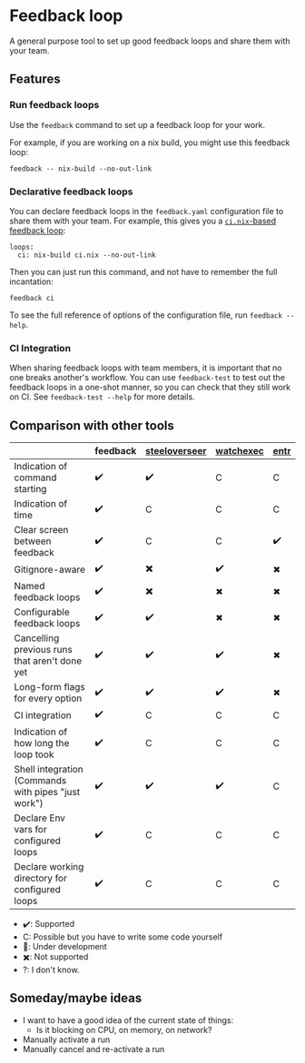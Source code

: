 # Feedback loop

A general purpose tool to set up good feedback loops and share them with your team.

## Features

### Run feedback loops

Use the `feedback` command to set up a feedback loop for your work.

For example, if you are working on a nix build, you might use this feedback loop:

```
feedback -- nix-build --no-out-link
```

### Declarative feedback loops

You can declare feedback loops in the `feedback.yaml` configuration file to share them with your team.
For example, this gives you a [`ci.nix`-based feedback loop](https://cs-syd.eu/posts/2021-04-11-the-ci-nix-pattern):

```
loops:
  ci: nix-build ci.nix --no-out-link
```

Then you can just run this command, and not have to remember the full incantation:

```
feedback ci
```

To see the full reference of options of the configuration file, run `feedback --help`.

### CI Integration

When sharing feedback loops with team members, it is important that no one breaks another's workflow.
You can use `feedback-test` to test out the feedback loops in a one-shot manner, so you can check that they still work on CI.
See `feedback-test --help` for more details.

## Comparison with other tools

| | feedback | [steeloverseer](https://github.com/schell/steeloverseer) | [watchexec](https://github.com/watchexec/watchexec) | [entr](https://github.com/eradman/entr)
|----|-|-|-|-|
| Indication of command starting | ✔️ | ✔️ | C | C |
| Indication of time | ✔️ | C | C | C |
| Clear screen between feedback | ✔️ | C | C | ✔️ |
| Gitignore-aware | ✔️ | ✖️ | ✔️ | ✖ |
| Named feedback loops | ✔️ | ✖️ | ✖ | ✖ |
| Configurable feedback loops | ✔️ | ✔️ | ✖ | ✖ |
| Cancelling previous runs that aren't done yet | ✔️ | ✔️ | ✔️ | ✖ |
| Long-form flags for every option | ✔️ | ✔️ | ✔️ | ✖ |
| CI integration | ✔️ | C | C | C |
| Indication of how long the loop took | ✔️ | C | C | C |
| Shell integration (Commands with pipes "just work") | ✔️ | ✔️ | ✔️ | C |
| Declare Env vars for configured loops | ✔️ | C | C | C |
| Declare working directory for configured loops | ✔️ | C | C | C |

* ✔️: Supported
* C: Possible but you have to write some code yourself
* 🚧: Under development
* ✖️: Not supported
* ?: I don't know.



## Someday/maybe ideas

* I want to have a good idea of the current state of things:
  * Is it blocking on CPU, on memory, on network?
* Manually activate a run
* Manually cancel and re-activate a run

